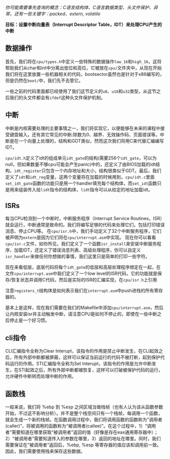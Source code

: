 *你可能需要事先查询的概念：C语言结构体、C语言数据类型、头文件保护、异常，还有一些关键字：packed、extern, volatile*

**目标：设置中断向量表（Interrupt Descriptor Table，IDT）来处理CPU产生的中断**

数据操作
----------

首先，我们将在`cpu/types.h`中定义一些特殊的数据操作`low_16`和`high_16`，这将帮助我们从char和int中分离出低位和高位，它被放在`cpu/`文件夹中，从现在开始我们将在这里放置一些机器相关的代码，bootsector虽然也是针对于x86编写的，但是仍然在`boot/`中，我们先不去管它。

一些之前的代码里面都已经使用了我们这节定义的`u8`、`u16`和`u32`类型，从这节之后我们的头文件都会有`ifdef`这种头文件保护机制。


中断
----------

中断是内核需要处理的主要事情之一，我们将实现它，以便能够在未来的课程中接受键盘输入。还有其它常见的中断:除数为0、越界、无效操作码、页面错误等。中断是在一个向量上处理的，结构和GDT类似，然而这次我们将用C来代替汇编编写IDT。


`cpu/idt.h`定义了idt的组成单元`idt_gate`的结构(需要256个`idt_gate`，可以为null，但如果数量不够cpu可能会产生panic)中的，还定义了由BIOS加载的idt结构，`idt_register`只包含一个内存地址和大小，结构很类似于GDT。最后，我们定义了`idt`和`idt_reg`变量，这两个变量将在加载的时候用到，`cpu/idt.c`里面`set_idt_gate`函数的功能只是用一个handler填充每个结构体，而`set_idt`函数只是用来组装传入给`lidt`指令的结构体，`lidt`指令可以从给定的地址加载idt。

ISRs
----

每当CPU检测到一个中断时，中断服务程序（Interrupt Service Routines，ISR）就会运行，中断通常是致命的。我们将编写足够的代码来处理它们，包括打印错误消息、停止CPU等。
在`cpu/isr.h`中，我们手动定义了32个中断服务程序，它们被声明为`extern`是因为它们将在`cpu/interrupt.asm`中实现。
现在你可以看看`cpu/isr.c`文件，如你所见，我们定义了一个函数`isr_install`来安装中断服务程序、加载IDT，还定义了错误消息列表、高级处理程序，你可以自定义`isr_handler`来做任何你想做的事情，我们这里只是简单的打印一些字符。

现在来看低层，底层代码将每个`idt_gate`的低层和高层处理程序绑定在一起，在文件`cpu/interrupt.asm`中我们定义了一个low level的ISR代码，它的功能就是保存/恢复状态并调用C代码，然后是实际的ISR的汇编实现，在`cpu/isr.h`上引用

注意`registers_t`结构体是如何表示我们在`interrupt.asm`中push进栈的所有寄存器的。

基本上是这样，现在我们需要在我们的Makefile中添加`cpu/interrupt.asm`，然后让内核安装isr并主动触发中断，请注意CPU是如何不停止的，即使在一些中断之后停止是一个好习惯。


cli指令
----
CLI汇编指令全称为Clear Interupt，该指令的作用是禁止中断发生，在CLI起效之后，所有外部中断都被屏蔽，这样可以保证当前运行的代码不被打断，起到保护代码运行的作用。STI汇编指令全称为Set Interupt，该指令的作用是允许中断发生，在STI起效之后，所有外部中断都被恢复，这样可以打破被保护代码的运行，允许硬件中断转而处理中断的作用。


函数栈
----
一般来说，我们将 %ebp 到 %esp 之间区域当做栈帧（也有人认为该从函数参数开始，不过这不影响分析）。并不是整个栈空间只有一个栈帧，每调用一个函数，就会生成一个新的栈帧。在函数调用过程中，我们将调用函数的函数称为“调用者(caller)”，将被调用的函数称为“被调用者(callee)”。在这个过程中，1）“调用者”需要知道在哪里获取“被调用者”返回的值（好像是存在eax通用寄存器中）；2）“被调用者”需要知道传入的参数在哪里，3）返回的地址在哪里。同时，我们需要保证在“被调用者”返回后，%ebp, %esp 等寄存器的值应该和调用前一致。因此，我们需要使用栈来保存这些数据。